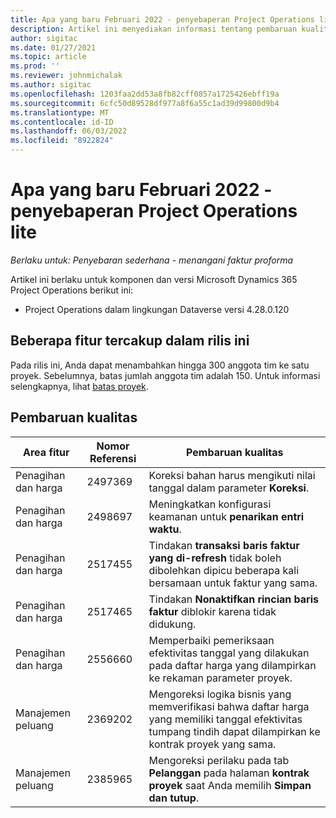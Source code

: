 ```yaml
---
title: Apa yang baru Februari 2022 - penyebaperan Project Operations lite
description: Artikel ini menyediakan informasi tentang pembaruan kualitas yang tersedia di penyebaran Project Operations lite Februari 2022.
author: sigitac
ms.date: 01/27/2021
ms.topic: article
ms.prod: ''
ms.reviewer: johnmichalak
ms.author: sigitac
ms.openlocfilehash: 1203faa2dd53a8fb82cff0857a1725426ebff19a
ms.sourcegitcommit: 6cfc50d89528df977a8f6a55c1ad39d99800d9b4
ms.translationtype: MT
ms.contentlocale: id-ID
ms.lasthandoff: 06/03/2022
ms.locfileid: "8922824"
---
```

# <a name="whats-new-february-2022---project-operations-lite-deployment"></a>Apa yang baru Februari 2022 - penyebaperan Project Operations lite

_Berlaku untuk: Penyebaran sederhana - menangani faktur proforma_

Artikel ini berlaku untuk komponen dan versi Microsoft Dynamics 365 Project Operations berikut ini:

- Project Operations dalam lingkungan Dataverse versi 4.28.0.120

## <a name="features-included-in-this-release"></a>Beberapa fitur tercakup dalam rilis ini

Pada rilis ini, Anda dapat menambahkan hingga 300 anggota tim ke satu proyek. Sebelumnya, batas jumlah anggota tim adalah 150. Untuk informasi selengkapnya, lihat [batas proyek](../../project-management/create-wbs.md#project-limitations).

## <a name="quality-updates"></a>Pembaruan kualitas

| Area fitur | Nomor Referensi | Pembaruan kualitas |
| --- | --- | --- |
| Penagihan dan harga | 2497369 | Koreksi bahan harus mengikuti nilai tanggal dalam parameter **Koreksi**. |
| Penagihan dan harga | 2498697 | Meningkatkan konfigurasi keamanan untuk **penarikan entri waktu**. |
| Penagihan dan harga | 2517455 | Tindakan **transaksi baris faktur yang di-refresh** tidak boleh dibolehkan dipicu beberapa kali bersamaan untuk faktur yang sama. |
| Penagihan dan harga | 2517465 | Tindakan **Nonaktifkan rincian baris faktur** diblokir karena tidak didukung. |
| Penagihan dan harga | 2556660 | Memperbaiki pemeriksaan efektivitas tanggal yang dilakukan pada daftar harga yang dilampirkan ke rekaman parameter proyek. |
|   Manajemen peluang | 2369202 | Mengoreksi logika bisnis yang memverifikasi bahwa daftar harga yang memiliki tanggal efektivitas tumpang tindih dapat dilampirkan ke kontrak proyek yang sama. |
|   Manajemen peluang | 2385965 | Mengoreksi perilaku pada tab **Pelanggan** pada halaman **kontrak proyek** saat Anda memilih **Simpan dan tutup**. |
